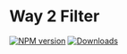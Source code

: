 # Way 2 Filter

[![NPM version][npm-image]][npm-url] [![Downloads][downloads-image]][npm-url]



[downloads-image]: https://img.shields.io/npm/dm/way2web-form.svg
[npm-url]: https://www.npmjs.com/package/way2web-form
[npm-image]: https://img.shields.io/npm/v/way2web-form.svg
